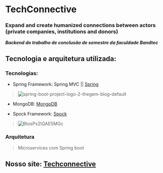 # TechConnective
### Expand and create humanized connections between actors (private companies, institutions and donors)

***Backend do trabalho de conclusão de semestre da faculdade Bandtec***
##
## Tecnologia e arquitetura utilizada:
### Tecnologias:
- Spring Framework: Spring MVC || [Spring](https://spring.io/)
> ![spring-boot-project-logo-2-thegem-blog-default](https://user-images.githubusercontent.com/42386513/73361663-2c071780-4284-11ea-8f8e-f1a169d3380b.png)

- MongoDB: [MongoDB](https://www.mongodb.com/)

- Spock Framework: [Spock](http://spockframework.org/spock/docs/1.3/index.html)
> ![BtosPx2IQAE5MGc](https://user-images.githubusercontent.com/42386513/73361872-915b0880-4284-11ea-9c36-0e706b281509.png)

### Arquitetura
> Microservices com Spring boot

## Nosso site: [Techconnective](http://techconnective.herokuapp.com)
